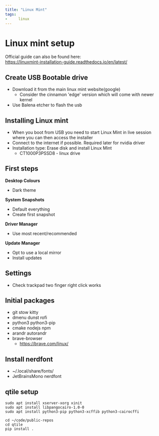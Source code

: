 ```yaml
---
title: "Linux Mint"
tags:
-     linux
---
```


# Linux mint setup
Official guide can also be found here:  
https://linuxmint-installation-guide.readthedocs.io/en/latest/

## Create USB Bootable drive
-   Download it from the main linux mint website(google)
    -   Consider the cinnamon 'edge' version which will come with newer kernel
-   Use Balena etcher to flash the usb

## Installing Linux mint
-   When you boot from USB you need to start Linux Mint in live session where you can then access
the installer
-   Connect to the internet if possible. Required later for nvidia driver
-   Installation type: Erase disk and install Linux Mint
    -   CT1000P3PSSD8 - linux drive

## First steps
**Desktop Colours**
-   Dark theme

**System Snapshots**
-   Default everything
-   Create first snapshot

**Driver Manager**
-   Use most recent/recommended

**Update Manager**
-   Opt to use a local mirror
-   Install updates

## Settings
-   Check trackpad two finger right click works

## Initial packages
-   git stow kitty
-   dmenu dunst rofi
-   python3 python3-pip
-   cmake nodejs npm
-   arandr autorandr
-   brave-browser
    -   https://brave.com/linux/

## Install nerdfont
-   ~/.local/share/fonts/
-   JetBrainsMono nerdfont

## qtile setup
```
sudo apt install xserver-xorg xinit
sudo apt install libpangocairo-1.0-0
sudo apt install python3-pip python3-xcffib python3-cairocffi

cd ~/code/public-repos
cd qtile
pip install .
```

